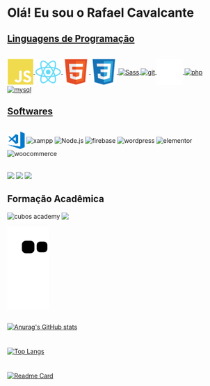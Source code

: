 # Olá! Eu sou o Rafael Cavalcante 
 <div>
  <a href="https://github.com/RafaelCava">
</div>
 
## Linguagens de Programação
 
<div style="display: inline_block"><br>
  <img align="center" alt="Rafa-Js" width="60" src="https://raw.githubusercontent.com/devicons/devicon/master/icons/javascript/javascript-plain.svg">
  <img align="center" alt="Rafa-React" width="60" src="https://raw.githubusercontent.com/devicons/devicon/master/icons/react/react-original.svg">
  <img align="center" alt="Rafa-HTML" width="60" src="https://raw.githubusercontent.com/devicons/devicon/master/icons/html5/html5-original.svg">
  <img align="center" alt="Rafa-CSS" width="60" src="https://raw.githubusercontent.com/devicons/devicon/master/icons/css3/css3-original.svg">
 <img align="center" width="60" alt="Sass" src="https://rawgit.com/sass/sass-site/master/source/assets/img/logos/logo.svg" /> 
 <img align="center" alt="git" width="60" src="https://www.vectorlogo.zone/logos/git-scm/git-scm-icon.svg"/>
 <img align="center" alt="GitHub" width="60" src="https://github.com/Aakarsh-B/trying-repos/blob/master/github.svg" />
 <img align="center" alt="php" width="60" src="https://www.php.net//images/logos/new-php-logo.svg" />
 <img align="center" alt="mysql" width="60" src="https://planet.mysql.com/images/planet-logo.svg" />
</div>
 
## Softwares
 <div style="display: inline-block"><br>
  <img align="center" alt="Visual Studio Code" width="40" src="https://raw.githubusercontent.com/github/explore/80688e429a7d4ef2fca1e82350fe8e3517d3494d/topics/visual-studio-code/visual-studio-code.png" />
  <img align="center" alt="xampp" width="40" height="40" src="https://cdn.worldvectorlogo.com/logos/xampp.svg" />
  <img align="center" alt="Node.js" width="40" height"40" src="https://icon-library.com/images/node-js-icon/node-js-icon-11.jpg" />
  <img align="center" alt="firebase" width="40" src="https://cdn.icon-icons.com/icons2/691/PNG/512/google_firebase_icon-icons.com_61474.png" />
  <img align="center" alt="wordpress" width="40" height="40" src="https://d29fhpw069ctt2.cloudfront.net/icon/image/38759/preview.svg" />
  <img align="center" alt="elementor" width="40" src="https://cdn4.iconfinder.com/data/icons/logos-and-brands/512/109_Elementor_logo_logos-512.png" />
  <img align="center" alt="woocommerce" width="40" src="https://www.logolynx.com/images/logolynx/f7/f785bb835ec5f430b84f6f552b8bf1b6.png" />
 </div><br>
 <br>
<div style="display: inline-block"><br> 
  <a href="https://instagram.com/faeldabike" target="_blank"><img src="https://img.shields.io/badge/-Instagram-%23E4405F?style=for-the-badge&logo=instagram&logoColor=white" target="_blank"></a>
  <a href = "mailto: jogosmaneiros.rafael@gmail.com" target="_blank"><img src="https://img.shields.io/badge/-Gmail-%23333?style=for-the-badge&logo=gmail&logoColor=white" target="_blank"></a>
  <a href="https://www.linkedin.com/in/rafael-cavalcante-148a54143/" target="_blank"><img src="https://img.shields.io/badge/-LinkedIn-%230077B5?style=for-the-badge&logo=linkedin&logoColor=white" target="_blank"></a>
 
## Formação Acadêmica
 <img align="center" width="80" src="https://cubos.io/marca-cubosacademy.4a9e1907.svg" alt="cubos academy" />
 <img align="center" width="120" src="https://cursos.dankicode.com/app/Views/public/images/danki_logo.png" />
 
  ![Snake animation](https://github.com/rafaballerini/rafaballerini/blob/output/github-contribution-grid-snake.svg)
 
</div>
 
 
 [![Anurag's GitHub stats](https://github-readme-stats.vercel.app/api?username=RafaelCava&show_icons=true&theme=synthwave)](https://github.com/anuraghazra/github-readme-stats)
 
#
 [![Top Langs](https://github-readme-stats.vercel.app/api/top-langs/?username=RafaelCava)](https://github.com/anuraghazra/github-readme-stats)
#
 [![Readme Card](https://github-readme-stats.vercel.app/api/pin/?username=RafaelCava&repo=landing_page&show_owner=true)](https://github.com/RafaelCava/landing_page)

